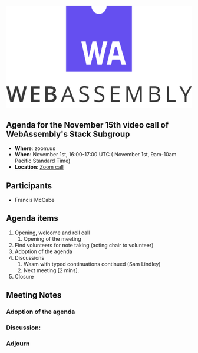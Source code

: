 ![WebAssembly logo](/images/WebAssembly.png)

## Agenda for the November 15th video call of WebAssembly's Stack Subgroup

- **Where**: zoom.us
- **When**:  November 1st, 16:00-17:00 UTC ( November 1st, 9am-10am Pacific Standard Time)
- **Location**: [Zoom call](https://zoom.us/j/91846860726?pwd=NVVNVmpvRVVFQkZTVzZ1dTFEcXgrdz09)


## Participants
- Francis McCabe


## Agenda items

1. Opening, welcome and roll call
    1. Opening of the meeting
1. Find volunteers for note taking (acting chair to volunteer)
1. Adoption of the agenda
1. Discussions
   1. Wasm with typed continuations continued (Sam Lindley)
   2. Next meeting [2 mins].
1. Closure

## Meeting Notes


### Adoption of the agenda

### Discussion:

### Adjourn
